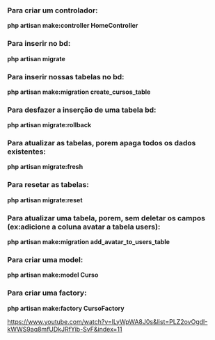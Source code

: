 ### Para criar um controlador: 
**php artisan make:controller HomeController**

### Para inserir no bd: 
**php artisan migrate**

### Para inserir nossas tabelas no bd: 
**php artisan make:migration create_cursos_table**

### Para desfazer a inserção de uma tabela bd: 
**php artisan migrate:rollback**


### Para atualizar as tabelas, porem apaga todos os dados existentes: 
**php artisan migrate:fresh**

### Para resetar as tabelas: 
**php artisan migrate:reset**

### Para atualizar uma tabela, porem, sem deletar os campos (ex:adicione a coluna avatar a tabela users): 
**php artisan make:migration add_avatar_to_users_table**


### Para criar uma model: 
**php artisan make:model Curso**


### Para criar uma factory: 
**php artisan make:factory CursoFactory**

https://www.youtube.com/watch?v=lLyWpWA8J0s&list=PLZ2ovOgdI-kWWS9aq8mfUDkJRfYib-SvF&index=11
